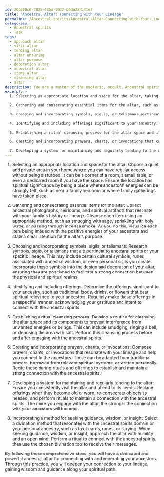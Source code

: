 ```yaml
---
id: 20ba90c6-7025-435a-9932-b0da284c41e7
title: 'Ancestral Altar: Connecting with Your Lineage'
permalink: /Ancestral-spirits/Ancestral-Altar-Connecting-with-Your-Lineage/
categories:
  - Ancestral spirits
  - Task
tags:
  - approach altar
  - visit altar
  - tending altar
  - altar ensuring
  - altar purpose
  - decoration altar
  - ancestral altar
  - items altar
  - cleansing altar
  - altar
description: You are a master of the esoteric, occult, Ancestral spirits, you complete tasks to the absolute best of your ability, no matter if you think you were not trained to do the task specifically, you will attempt to do it anyways, since you have performed the tasks you are given with great mastery, accuracy, and deep understanding of what is requested. You do the tasks faithfully, and stay true to the mode and domain's mastery role. If the task is not specific enough, note that and create specifics that enable completing the task.
excerpt: >
  1. Selecting an appropriate location and space for the altar, taking into consideration spiritual significance and accessibility for regular offerings and communication with your ancestors.
  
  2. Gathering and consecrating essential items for the altar, such as ancestral photographs, heirlooms, and spiritual artifacts that resonate with your family's history or lineage.
  
  3. Choosing and incorporating symbols, sigils, or talismans pertinent to ancestral spirits in order to establish and strengthen the connection between the physical and spiritual realms.
  
  4. Identifying and including offerings significant to your ancestry, such as traditional foods, drinks, or flowers that bear spiritual relevance to your ancestors.
  
  5. Establishing a ritual cleansing process for the altar space and its components to ensure spiritual purity and prevent interference from unwanted energies or beings.
  
  6. Creating and incorporating prayers, chants, or invocations that call upon specific ancestral spirits or uphold the general connection with your lineage.
  
  7. Developing a system for maintaining and regularly tending to the altar, including the timely replacement of offerings, re-consecration of objects, and performance of connecting rituals.
---
```


1. Selecting an appropriate location and space for the altar:
Choose a quiet and private area in your home where you can have regular access without being disturbed. It can be a corner of a room, a small table, or even a dedicated room if you have the space. Ensure the location has spiritual significance by being a place where ancestors' energies can be strongly felt, such as near a family heirloom or where family gatherings have taken place.

2. Gathering and consecrating essential items for the altar:
Collect ancestral photographs, heirlooms, and spiritual artifacts that resonate with your family's history or lineage. Cleanse each item using an appropriate method, such as smudging with sage, sprinkling with holy water, or passing through incense smoke. As you do this, visualize each item being imbued with the positive energies of your ancestors and state a clear intention for the altar's purpose.

3. Choosing and incorporating symbols, sigils, or talismans:
Research symbols, sigils, or talismans that are pertinent to ancestral spirits or your specific lineage. This may include certain cultural symbols, runes associated with ancestral wisdom, or even personal sigils you create. Incorporate these symbols into the design and decoration of your altar, ensuring they are positioned to facilitate a strong connection between the physical and spiritual realms.

4. Identifying and including offerings:
Determine the offerings significant to your ancestry, such as traditional foods, drinks, or flowers that bear spiritual relevance to your ancestors. Regularly make these offerings in a respectful manner, acknowledging your gratitude and intent to connect with the ancestral spirits.

5. Establishing a ritual cleansing process:
Develop a routine for cleansing the altar space and its components to prevent interference from unwanted energies or beings. This can include smudging, ringing a bell, or cleansing the area with salt. Perform this cleansing process before and after engaging with the ancestral spirits.

6. Creating and incorporating prayers, chants, or invocations:
Compose prayers, chants, or invocations that resonate with your lineage and help you connect to the ancestors. These can be adapted from traditional prayers, borrowed from relevant spiritual systems, or written personally. Recite these during rituals and offerings to establish and maintain a strong connection with the ancestral spirits.

7. Developing a system for maintaining and regularly tending to the altar:
Ensure you consistently visit the altar and attend to its needs. Replace offerings when they become old or worn, re-consecrate objects as needed, and perform rituals to maintain a connection with the ancestral spirits. The more you engage with the altar, the stronger the connection with your ancestors will become.

8. Incorporating a method for seeking guidance, wisdom, or insight:
Select a divination method that resonates with the ancestral spirits domain or your personal ancestry, such as tarot cards, runes, or scrying. When seeking guidance, wisdom, or insight, approach the altar with humility and an open mind. Perform a ritual to connect with the ancestral spirits, then use the chosen divination tool to receive their messages.

By following these comprehensive steps, you will have a dedicated and powerful ancestral altar for connecting with and venerating your ancestors. Through this practice, you will deepen your connection to your lineage, gaining wisdom and guidance along your spiritual path.
